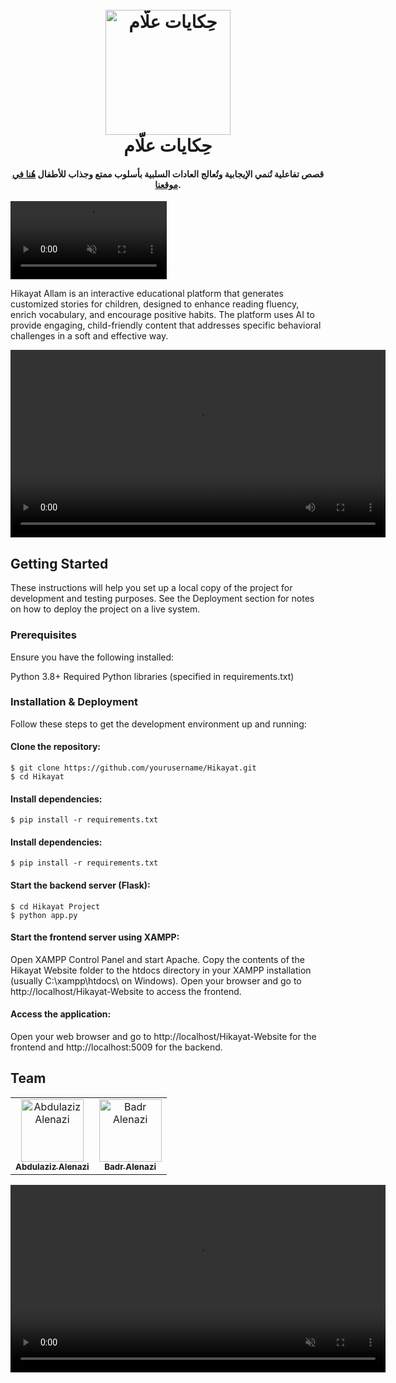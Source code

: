 <h1 align="center">
  <br>
  <a href="https://allamstories.tech/"><img src="https://allamstories.tech/website_image.png" alt="حِكايات علّام" width="200"></a>
  <br>
حِكايات علّام  <br>
</h1>
<h4 align="center">قصص تفاعلية تُنمي الإيجابية وتُعالج العادات السلبية بأسلوب ممتع وجذاب للأطفال <a href="https://allamstories.tech" target="_blank">هُنا في موقعنا</a>.</h4>

<video src="https://allamstories.tech/Hikayat_Allam.mp4" width="250" autoplay loop muted></video>

Hikayat Allam is an interactive educational platform that generates customized stories for children, designed to enhance reading fluency, enrich vocabulary, and encourage positive habits. The platform uses AI to provide engaging, child-friendly content that addresses specific behavioral challenges in a soft and effective way.



<video src="https://youtu.be/hzlBf5wJ5Ks" width="600" autoplay loop></video>


## Getting Started

These instructions will help you set up a local copy of the project for development and testing purposes. See the Deployment section for notes on how to deploy the project on a live system.


### Prerequisites

Ensure you have the following installed:

Python 3.8+
Required Python libraries (specified in requirements.txt)

### Installation & Deployment

Follow these steps to get the development environment up and running:

#### Clone the repository:
```
$ git clone https://github.com/yourusername/Hikayat.git
$ cd Hikayat
```
#### Install dependencies:
```
$ pip install -r requirements.txt
```
#### Install dependencies:
```
$ pip install -r requirements.txt
```
#### Start the backend server (Flask):
```
$ cd Hikayat Project
$ python app.py
```
#### Start the frontend server using XAMPP:

Open XAMPP Control Panel and start Apache.
Copy the contents of the Hikayat Website folder to the htdocs directory in your XAMPP installation (usually C:\xampp\htdocs\ on Windows).
Open your browser and go to http://localhost/Hikayat-Website to access the frontend.

#### Access the application: 
Open your web browser and go to http://localhost/Hikayat-Website for the frontend and http://localhost:5009 for the backend.


## Team


<table>
  <tr>
    <td align="center">
      <a href="https://www.linkedin.com/in/abdulaziz-alenazi/">
        <img src="https://i.ibb.co/xHKQHDB/1727261272909.jpg" width="100px" alt="Abdulaziz Alenazi"/>
        <br />
        <sub><b>Abdulaziz Alenazi</b></sub>
      </a>
    </td>
    <td align="center">
      <a href="https://www.linkedin.com/in/badralanazix/">
        <img src="https://i.ibb.co/GPHTxyf/1726649618248.jpg" width="100px" alt="Badr Alenazi"/>
        <br />
        <sub><b>Badr Alenazi</b></sub>
      </a>
    </td>
  </tr>
</table>


<video src="https://allamstories.tech/Hikayat_Allam.mp4" width="600" autoplay loop muted></video>

